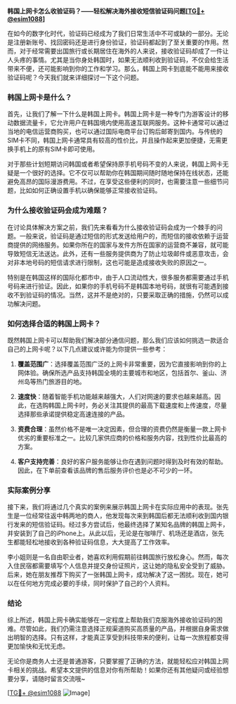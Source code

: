 **韩国上网卡怎么收验证码？——轻松解决海外接收短信验证码问题[[TG💪+ @esim1088](https://t.me/s/esim1088)]**

在如今的数字化时代，验证码已经成为了我们日常生活中不可或缺的一部分。无论是注册新账号、找回密码还是进行身份验证，验证码都起到了至关重要的作用。然而，对于经常需要出国旅行或长期居住在海外的人来说，接收验证码却成了一件让人头疼的事情。尤其是当你身处韩国时，如果无法顺利收到验证码，不仅会给生活带来不便，还可能影响到你的工作和学习。那么，韩国上网卡到底能不能用来接收验证码呢？今天我们就来详细探讨一下这个问题。

### 韩国上网卡是什么？

首先，让我们了解一下什么是韩国上网卡。韩国上网卡是一种专门为游客设计的移动数据流量卡，它允许用户在韩国境内使用高速互联网服务。这种卡通常可以通过当地的电信运营商购买，也可以通过国际电商平台订购后邮寄到国内。与传统的SIM卡不同，韩国上网卡通常具有较高的性价比，并且操作起来更加便捷，无需更换手机上的原有SIM卡即可使用。

对于那些计划短期访问韩国或者希望保持原手机号码不变的人来说，韩国上网卡无疑是一个很好的选择。它不仅可以帮助你在韩国期间随时随地保持在线状态，还能避免高昂的国际漫游费用。不过，在享受这些便利的同时，也需要注意一些细节问题，比如如何正确设置手机以确保能够正常接收验证码。

### 为什么接收验证码会成为难题？

在讨论具体解决方案之前，我们先来看看为什么接收验证码会成为一个棘手的问题。一般来说，验证码是通过短信的形式发送给用户的，而短信的接收依赖于运营商提供的网络服务。如果你所在的国家与发件方所在国家的运营商不兼容，就可能导致短信无法送达。此外，还有一些服务提供商为了防止垃圾邮件或恶意攻击，会对非本地号码的短信请求进行限制，这也可能是造成接收失败的原因之一。

特别是在韩国这样的国际化都市中，由于人口流动性大，很多服务都需要通过手机号码来进行验证。因此，如果你的手机号码不是韩国本地号码，就很有可能遇到接收不到验证码的情况。当然，这并不是绝对的，只要采取正确的措施，仍然可以成功解决问题。

### 如何选择合适的韩国上网卡？

既然韩国上网卡可以帮助我们解决部分通信问题，那么我们应该如何挑选一款适合自己的上网卡呢？以下几点建议或许能为你提供一些参考：

1. **覆盖范围广**：选择覆盖范围广泛的上网卡非常重要，因为它直接影响到你的上网体验。确保所选产品支持韩国全境的主要城市和地区，包括首尔、釜山、济州岛等热门旅游目的地。

2. **速度快**：随着智能手机功能越来越强大，人们对网速的要求也越来越高。因此，在选购韩国上网卡时，务必关注其提供的最高下载速度和上传速度，尽量选择那些承诺提供稳定高速连接的产品。

3. **资费合理**：虽然价格不是唯一决定因素，但合理的资费仍然是衡量一款上网卡优劣的重要标准之一。比较几家供应商的价格和服务内容，找到性价比最高的方案。

4. **客户支持完善**：良好的客户服务能够让你在遇到问题时得到及时有效的帮助。因此，在下单前查看该品牌的售后服务评价也是必不可少的一环。

### 实际案例分享

接下来，我们将通过几个真实的案例来展示韩国上网卡在实际应用中的表现。张先生是一位经常往返中韩两地的商人，他发现每次来到韩国后都无法顺利收到国内银行发来的短信验证码。经过多方尝试后，他最终选择了某知名品牌的韩国上网卡，并安装到了自己的iPhone上。从此以后，无论是在咖啡厅、机场还是酒店，张先生都能轻松地接收到各种验证码信息，大大提高了工作效率。

李小姐则是一名自由职业者，她喜欢利用假期前往韩国旅行放松身心。然而，每次入住民宿都需要填写个人信息并提交身份证照片，这让她的隐私安全受到了威胁。后来，她在朋友推荐下购买了一张韩国上网卡，成功解决了这一困扰。现在，她可以在任何地方完成必要的手续，同时保护了自己的个人资料。

### 结论

综上所述，韩国上网卡确实能够在一定程度上帮助我们克服海外接收验证码的困难。尽管如此，我们仍需注意选择正规渠道购买高质量的产品，并根据自身需求做出明智的选择。只有这样，才能真正享受到科技带来的便利，让每一次旅程都变得更加愉快和无忧无虑。

无论你是商务人士还是普通游客，只要掌握了正确的方法，就能轻松应对韩国上网卡相关的挑战。希望本文提供的信息对你有所帮助！如果你还有其他疑问或经验想要分享，请随时留言交流哦~

[[TG💪+ @esim1088](https://t.me/s/esim1088) ![Image](https://i.postimg.cc/4NQfJmqS/Snipaste-2025-05-13-00-14-12.png)]